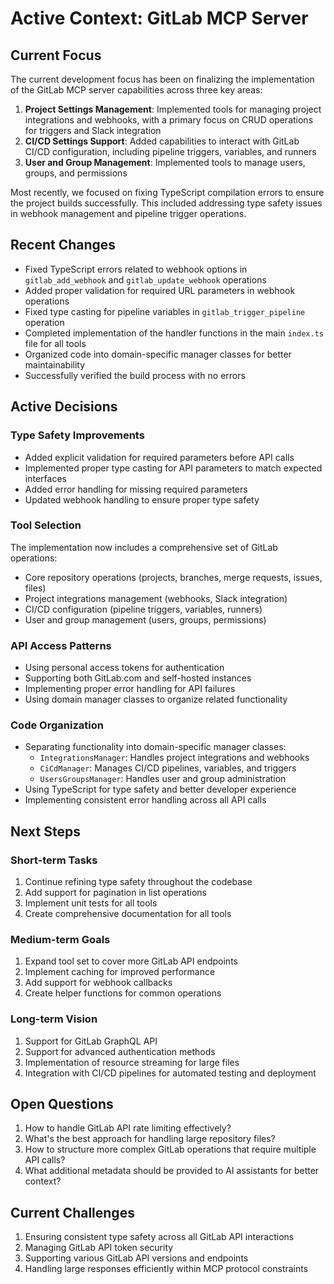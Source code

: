 # Active Context: GitLab MCP Server

## Current Focus
The current development focus has been on finalizing the implementation of the GitLab MCP server capabilities across three key areas:

1. **Project Settings Management**: Implemented tools for managing project integrations and webhooks, with a primary focus on CRUD operations for triggers and Slack integration
2. **CI/CD Settings Support**: Added capabilities to interact with GitLab CI/CD configuration, including pipeline triggers, variables, and runners
3. **User and Group Management**: Implemented tools to manage users, groups, and permissions

Most recently, we focused on fixing TypeScript compilation errors to ensure the project builds successfully. This included addressing type safety issues in webhook management and pipeline trigger operations.

## Recent Changes
- Fixed TypeScript errors related to webhook options in `gitlab_add_webhook` and `gitlab_update_webhook` operations
- Added proper validation for required URL parameters in webhook operations
- Fixed type casting for pipeline variables in `gitlab_trigger_pipeline` operation
- Completed implementation of the handler functions in the main `index.ts` file for all tools
- Organized code into domain-specific manager classes for better maintainability
- Successfully verified the build process with no errors

## Active Decisions

### Type Safety Improvements
- Added explicit validation for required parameters before API calls
- Implemented proper type casting for API parameters to match expected interfaces
- Added error handling for missing required parameters
- Updated webhook handling to ensure proper type safety

### Tool Selection
The implementation now includes a comprehensive set of GitLab operations:
- Core repository operations (projects, branches, merge requests, issues, files)
- Project integrations management (webhooks, Slack integration)
- CI/CD configuration (pipeline triggers, variables, runners)
- User and group management (users, groups, permissions)

### API Access Patterns
- Using personal access tokens for authentication
- Supporting both GitLab.com and self-hosted instances
- Implementing proper error handling for API failures
- Using domain manager classes to organize related functionality

### Code Organization
- Separating functionality into domain-specific manager classes:
  - `IntegrationsManager`: Handles project integrations and webhooks
  - `CiCdManager`: Manages CI/CD pipelines, variables, and triggers
  - `UsersGroupsManager`: Handles user and group administration
- Using TypeScript for type safety and better developer experience
- Implementing consistent error handling across all API calls

## Next Steps

### Short-term Tasks
1. Continue refining type safety throughout the codebase
2. Add support for pagination in list operations
3. Implement unit tests for all tools
4. Create comprehensive documentation for all tools

### Medium-term Goals
1. Expand tool set to cover more GitLab API endpoints
2. Implement caching for improved performance
3. Add support for webhook callbacks
4. Create helper functions for common operations

### Long-term Vision
1. Support for GitLab GraphQL API
2. Support for advanced authentication methods
3. Implementation of resource streaming for large files
4. Integration with CI/CD pipelines for automated testing and deployment

## Open Questions
1. How to handle GitLab API rate limiting effectively?
2. What's the best approach for handling large repository files?
3. How to structure more complex GitLab operations that require multiple API calls?
4. What additional metadata should be provided to AI assistants for better context?

## Current Challenges
1. Ensuring consistent type safety across all GitLab API interactions
2. Managing GitLab API token security
3. Supporting various GitLab API versions and endpoints
4. Handling large responses efficiently within MCP protocol constraints
